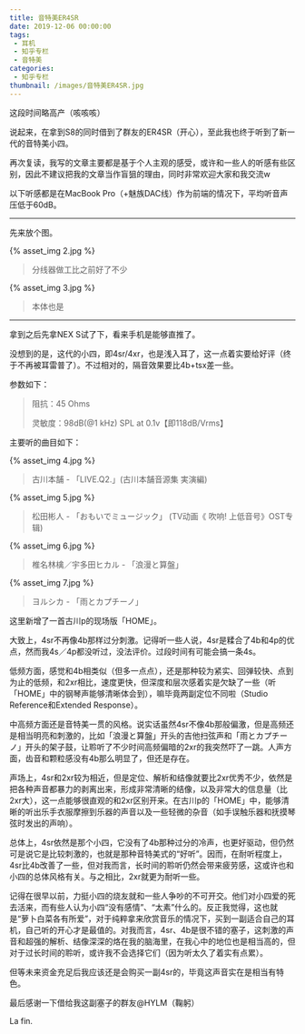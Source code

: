 ```yaml
---
title: 音特美ER4SR
date: 2019-12-06 00:00:00
tags: 
 - 耳机
 - 知乎专栏
 - 音特美
categories:
 - 知乎专栏
thumbnail: /images/音特美ER4SR.jpg
---
```


这段时间略高产（咳咳咳）

<!--more-->

说起来，在拿到S8的同时借到了群友的ER4SR（开心），至此我也终于听到了新一代的音特美小四。

再次复读，我写的文章主要都是基于个人主观的感受，或许和一些人的听感有些区别，因此不建议把我的文章当作盲狙的理由，同时非常欢迎大家和我交流w

以下听感都是在MacBook Pro（+魅族DAC线）作为前端的情况下，平均听音声压低于60dB。

___

先来放个图。

{% asset_img 2.jpg %}

> 分线器做工比之前好了不少

{% asset_img 3.jpg %}

> 本体也是

___

拿到之后先拿NEX S试了下，看来手机是能够直推了。

没想到的是，这代的小四，即4sr/4xr，也是浅入耳了，这一点着实要给好评（终于不再被耳雷普了）。不过相对的，隔音效果要比4b+tsx差一些。

参数如下：

> 阻抗：45 Ohms
>
> 灵敏度：98dB(@1 kHz) SPL at 0.1v【即118dB/Vrms】

主要听的曲目如下：

{% asset_img 4.jpg %}

> 古川本舗 - 「LIVE.Q2.」(古川本舗音源集 実演編)

{% asset_img 5.jpg %}

> 松田彬人 - 「おもいでミュージック」 (TV动画《 吹响! 上低音号》OST专辑)

{% asset_img 6.jpg %}

> 椎名林檎／宇多田ヒカル - 「浪漫と算盤」

{% asset_img 7.jpg %}

> ヨルシカ - 「雨とカプチーノ」

这里新增了一首古川p的现场版「HOME」。

大致上，4sr不再像4b那样过分刺激。记得听一些人说，4sr是糅合了4b和4p的优点，然而我4s／4p都没听过，没法评价。过段时间有可能会搞一条4s。

低频方面，感觉和4b相类似（但多一点点），还是那种较为紧实、回弹较快、点到为止的低频，和2xr相比，速度更快，但深度和层次感着实是欠缺了一些（听「HOME」中的钢琴声能够清晰体会到），嘛毕竟两副定位不同啦（Studio Reference和Extended Response）。

中高频方面还是音特美一贯的风格。说实话虽然4sr不像4b那般偏激，但是高频还是相当明亮和刺激的，比如「浪漫と算盤」开头的吉他扫弦声和「雨とカプチーノ」开头的架子鼓，让聆听了不少时间高频偏暗的2xr的我突然吓了一跳。人声方面，齿音和颗粒感没有4b那么明显了，但还是存在。

声场上，4sr和2xr较为相近，但是定位、解析和结像就要比2xr优秀不少，依然是把各种声音都暴力的剥离出来，形成非常清晰的结像，以及非常大的信息量（比2xr大），这一点能够很直观的和2xr区别开来。在古川p的「HOME」中，能够清晰的听出乐手衣服摩擦到乐器的声音以及一些轻微的杂音（如手误触乐器和抚摸琴弦时发出的声响）。

总体上，4sr依然是那个小四，它没有了4b那种过分的冷声，也更好驱动，但仍然可是说它是比较刺激的，也就是那种音特美式的“好听”。因而，在耐听程度上，4sr比4b改善了一些，但对我而言，长时间的聆听仍然会带来疲劳感，这或许也和小四的总体风格有关。与之相比，2xr就更为耐听一些。

记得在很早以前，力挺小四的烧友就和一些人争吵的不可开交。他们对小四爱的死去活来，而有些人认为小四“没有感情”、“太素”什么的。反正我觉得，这也就是“萝卜白菜各有所爱”，对于纯粹拿来欣赏音乐的情况下，买到一副适合自己的耳机，自己听的开心才是最值的。对我而言，4sr、4b是很不错的塞子，这刺激的声音和超强的解析、结像深深的烙在我的脑海里，在我心中的地位也是相当高的，但对于过长时间的聆听，或许我不会选择它们（因为听太久了着实有点累）。

但等未来资金充足后我应该还是会购买一副4sr的，毕竟这声音实在是相当有特色。

最后感谢一下借给我这副塞子的群友@HYLM（鞠躬）

La fin.
